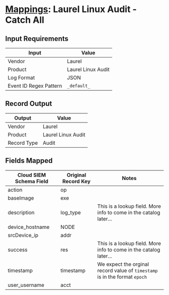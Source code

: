 # [Mappings](README.md): Laurel Linux Audit - Catch All

## Input Requirements

|Input|Value|
|-----|-----|
|Vendor|Laurel|
|Product|Laurel Linux Audit|
|Log Format|JSON|
|Event ID Regex Pattern|`_default_`|

## Record Output

|Output|Value|
|------|-----|
|Vendor|Laurel|
|Product|Laurel Linux Audit|
|Record Type|Audit|

## Fields Mapped

|Cloud SIEM Schema Field|Original Record Key|Notes|
|-----------------------|-------------------|-----|
|action|op||
|baseImage|exe||
|description|log_type|This is a lookup field. More info to come in the catalog later...|
|device_hostname|NODE||
|srcDevice_ip|addr||
|success|res|This is a lookup field. More info to come in the catalog later...|
|timestamp|timestamp|We expect the orginal record value of `timestamp` is in the format `epoch`|
|user_username|acct||

